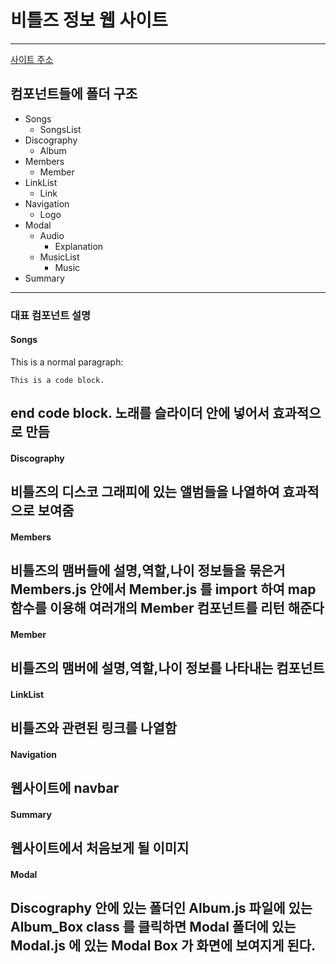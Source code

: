 # 비틀즈 정보 웹 사이트 
---
[사이트 주소](https://justsicklife.github.io/The-Beatles-website/)

## 컴포넌트들에 폴더 구조 
* Songs 
  * SongsList
* Discography
  * Album
* Members
  * Member
* LinkList
  * Link
* Navigation
  * Logo
* Modal
  * Audio
    * Explanation
  * MusicList
    * Music
* Summary
---

### 대표 컴포넌트 설명
#### Songs
This is a normal paragraph:

    This is a code block.
    
end code block.
노래를 슬라이더 안에 넣어서 효과적으로 만듬
  ---
#### Discography
비틀즈의 디스코 그래피에 있는 앨범들을 나열하여 효과적으로 보여줌
  ---
#### Members
  비틀즈의 맴버들에 설명,역할,나이 정보들을 묶은거 
  Members.js 안에서 Member.js 를 import 하여 map 함수를 이용해
  여러개의 Member 컴포넌트를 리턴 해준다
  ---
#### Member
  비틀즈의 맴버에 설명,역할,나이 정보를 나타내는 컴포넌트
  ---
#### LinkList
  비틀즈와 관련된 링크를 나열함
  ---
#### Navigation
  웹사이트에 navbar 
  ---
#### Summary
  웹사이트에서 처음보게 될 이미지
  ---
#### Modal
   Discography 안에 있는 폴더인 Album.js 파일에 있는 Album_Box class 를 클릭하면 
   Modal 폴더에 있는 Modal.js 에 있는 Modal Box 가 화면에 보여지게 된다.
   ---
#### 

